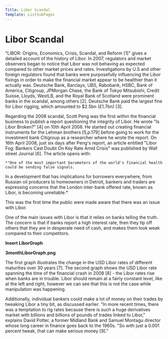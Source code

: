 ```yaml
---
Title: Libor Scandal
Template: ListSubPages
---
```


# Libor Scandal

"LIBOR: Origins, Economics, Crisis, Scandal,
and Reform [1]" gives a detailed account of the history of Libor. In 2007, regulators and market 
observers began to notice that Libor was not behaving as expected compared to other market prices and rates. Investigations by 
U.S and other foreign regulators found that banks were purposefully influencing the Libor fixings in order to make the financial 
market appear to be healthier than it actually was. Deutsche Bank, Barclays, UBS, Rabobank, HSBC, Bank of America, Citigroup, 
JPMorgan Chase, the Bank of Tokyo Mitsubishi, Credit Suisse, Lloyds, WestLB, and the Royal Bank of Scotland were prominent 
banks in the scandal, among others [2]. Deutsche Bank paid the largest fine for Libor rigging, 
which amounted to \$2.5bn (£1.7bn) [3].

Regarding the 2008 scandal, Scott Peng was the first within the financial business to publish a report questioning the 
integrity of Libor. He wrote "Is Libor Broken?" [4] on 10th April 2008. He started out creating 
financial instruments for the Lehman brothers [5,p.179] before going to work for the investment 
bank Citigroup as a researcher where he wrote the report. On 16th April 2008, just six days after Peng's report, an article 
entitled "Libor Fog: Bankers Cast Doubt On Key Rate Amid Crisis" was published by Wall street 
Journal [6]. The article opens with:

	*"One of the most important barometers of the world's financial health could be sending false signals. 
  In a development that has implications for borrowers everywhere, from Russian oil producers to homeowners
  in Detroit, bankers and traders are expressing concerns that the London inter-bank offered rate, known as
  Libor, is becoming unreliable.*


This was the first time the public were made aware that there was an issue with Libor.

One of the main issues with Libor is that it relies on banks telling the truth. The concern is that if banks 
report a high interest rate, then they tip off others that they are in desperate need of cash, and makes them 
look weak compared to their competitors. 

**Insert LiborGraph**

**3monthLiborGraph.png**

The first graph illustrates the change in the USD Libor rates of different maturities over 30 years [7]. 
The second graph shows the USD Libor rate spanning the time of the financial crash in 2008 [8] - the Libor rates rise when banks
are in trouble. Libor should remain at a fairly constant level, like at the left and right, however we can see
that this is not the case while manipulation was happening. 


Additionally, individual bankers could make a lot of money on their trades by tweaking Libor a tiny bit,
as discussed earlier. "In more recent times, there was a temptation to rig rates because there is such a 
huge derivatives market with billions and billions of pounds of trades linked to Libor," explains David Potter, 
a former Midland Bank and Samuel Montagu director whose long career in finance goes back to the 1960s. 
"So with just a 0.001 percent tweak, that can make serious money [9]."
